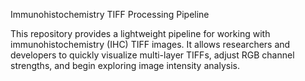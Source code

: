 Immunohistochemistry TIFF Processing Pipeline

This repository provides a lightweight pipeline for working with immunohistochemistry (IHC) TIFF images. It allows researchers and developers to quickly visualize multi-layer TIFFs, adjust RGB channel strengths, and begin exploring image intensity analysis.